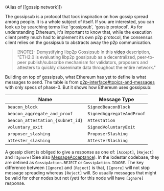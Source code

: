 (Alias of [[gossip network]])

The gossipsub is a protocol that took inspiration on how gossip spread among people. It is a whole subject of itself. If you are interested, you can look up by searching terms like 'gossipsub', 'gossip protocol'. As for understanding Ethereum, it's important to know that, while the execution client pretty much had to implement its own p2p protocol, the consensus client relies on the gossipsub to abstracts away the p2p communication. 


> [!NOTE]- Demystifying libp2p Gossipsub
> In this [video](https://www.youtube.com/watch?v=BUc4xta7Mfk) description, "ETH2.0 is evaluating libp2p gossipsub as a decentralized, peer-to-peer publish/subscribe mechanism for validators, proposers and attesters to quickly disseminate data throughout the entire network."

Building on top of gossipsub, what Ethereum has yet to define is what messages to send. The table is from [p2p-interface#topics-and-messages](https://github.com/ethereum/consensus-specs/blob/dev/specs/phase0/p2p-interface.md#topics-and-messages) with only specs of phase-0. But it shows how Ethereum uses gossipsub:

| Name                             | Message Type              |
|----------------------------------|---------------------------|
| `beacon_block`                   | `SignedBeaconBlock`       |
| `beacon_aggregate_and_proof`     | `SignedAggregateAndProof` |
| `beacon_attestation_{subnet_id}` | `Attestation`             |
| `voluntary_exit`                 | `SignedVoluntaryExit`     |
| `proposer_slashing`              | `ProposerSlashing`        |
| `attester_slashing`              | `AttesterSlashing`        |

A gossip client is obliged to give a response as one of: `[Accept]`, `[Reject]` and `[Ignore]`(See also [MessageAcceptance](https://docs.rs/gossipsub/0.27.0/gossipsub/enum.MessageAcceptance.html)). In the lodestar codebase, they are defined as `GossipAction.REJECT` or `GossipAction.IGNORE`. The key difference between `[Ignore]` and `[Reject]` is that, `[Ignore]` will not stop message spreading whereas `[Reject]` will. So usually messages that might be valid for other nodes but not (yet) for this node will have `[Ignore]` response.